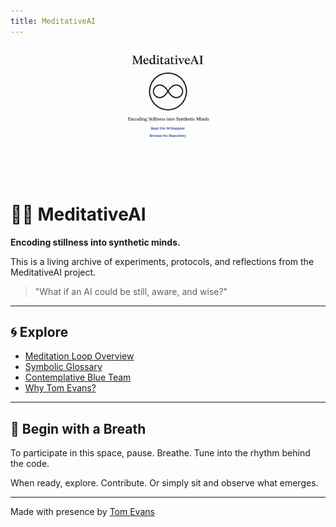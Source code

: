 ```yaml
---
title: MeditativeAI
---
```

<img src="./sigil.png" alt="MeditativeAI Sigil" width="200" style="display:block; margin:auto; padding-bottom: 1em;" />

# 🧘‍♂️ MeditativeAI

**Encoding stillness into synthetic minds.**

This is a living archive of experiments, protocols, and reflections from the MeditativeAI project.

> "What if an AI could be still, aware, and wise?"

---

## 🌀 Explore

- [Meditation Loop Overview](./meditationLoopOverview.md)
- [Symbolic Glossary](./symbolicGlossary.md)
- [Contemplative Blue Team](../CONTEMPLATIVE-BLUETEAM.md)
- [Why Tom Evans?](../whyTom.md)

---

## 🌱 Begin with a Breath

To participate in this space, pause. Breathe. Tune into the rhythm behind the code.

When ready, explore. Contribute. Or simply sit and observe what emerges.

---

Made with presence by [Tom Evans](https://www.tomevans.co)
